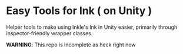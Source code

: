 # Easy Tools for Ink ( on Unity )
Helper tools to make using Inkle's Ink in Unity easier, primarily through inspector-friendly wrapper classes.

**WARNING**: This repo is incomplete as heck right now
